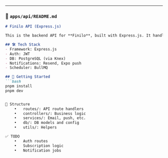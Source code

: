 ---

### 📁 `apps/api/README.md`
```markdown
# Finilo API (Express.js)

This is the backend API for **Finilo**, built with Express.js. It handles user accounts, subscription tracking, and notification scheduling.

## 🛠 Tech Stack
- Framework: Express.js
- Auth: JWT
- DB: PostgreSQL (via Knex)
- Notifications: Resend, Expo push
- Scheduler: BullMQ

## 🚀 Getting Started
```bash
pnpm install
pnpm dev


📁 Structure
	•	routes/: API route handlers
	•	controllers/: Business logic
	•	services/: Email, push, etc.
	•	db/: DB models and config
	•	utils/: Helpers

✅ TODO
	•	Auth routes
	•	Subscription logic
	•	Notification jobs